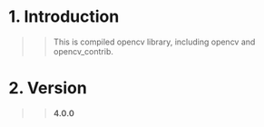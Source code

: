 # 1. Introduction
>>This is compiled opencv library, including opencv and opencv_contrib.

# 2. Version
>>**4.0.0**
